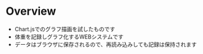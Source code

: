 # Overview
- Chart.jsでのグラフ描画を試したものです
- 体重を記録しグラフ化するWEBシステムです
- データはブラウザに保存されるので、再読み込みしても記録は保持されます



